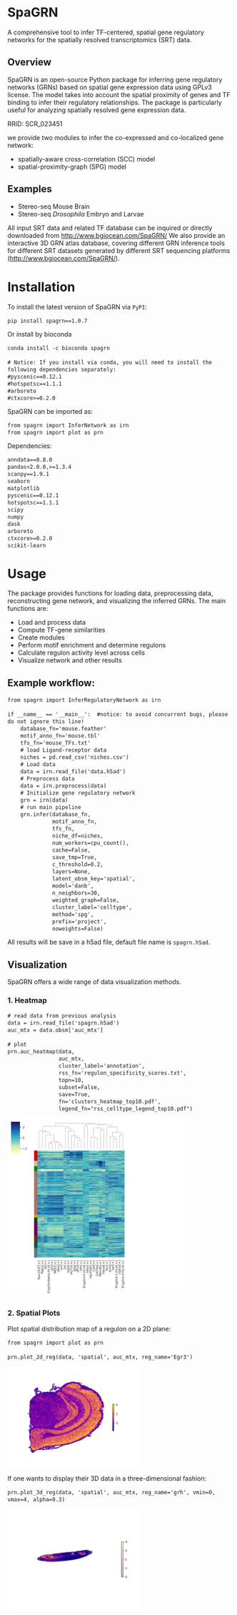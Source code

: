 # SpaGRN
A comprehensive tool to infer TF-centered, spatial gene regulatory networks for the spatially resolved transcriptomics (SRT) data.

## Overview
SpaGRN is an open-source Python package for inferring gene regulatory networks (GRNs) based on spatial gene expression data using GPLv3 license. The model takes into account the spatial proximity of genes and TF binding to infer their regulatory relationships. The package is particularly useful for analyzing spatially resolved gene expression data.

RRID: SCR_023451

we provide two modules to infer the co-expressed and co-localized gene network:
* spatially-aware cross-correlation (SCC) model 
* spatial-proximity-graph (SPG) model 
  
## Examples

* Stereo-seq Mouse Brain
* Stereo-seq *Drosophila* Embryo and Larvae

All input SRT data and related TF database can be inquired or directly downloaded from http://www.bgiocean.com/SpaGRN/
We also provide an interactive 3D GRN atlas database, covering different GRN inference tools for different SRT datasets generated by different SRT sequencing platforms (http://www.bgiocean.com/SpaGRN/). 


# Installation
To install the latest version of SpaGRN via `PyPI`:
```
pip install spagrn==1.0.7
```
Or install by bioconda

```
conda install -c bioconda spagrn

# Notice: If you install via conda, you will need to install the following dependencies separately:
#pyscenic==0.12.1
#hotspotsc==1.1.1
#arboreto
#ctxcore>=0.2.0
```

SpaGRN can be imported as:
```
from spagrn import InferNetwork as irn
from spagrn import plot as prn
```

Dependencies:
```
anndata==0.8.0
pandas<2.0.0,>=1.3.4
scanpy==1.9.1
seaborn
matplotlib 
pyscenic==0.12.1
hotspotsc==1.1.1
scipy
numpy
dask
arboreto
ctxcore>=0.2.0
scikit-learn
```


# Usage
The package provides functions for loading data, preprocessing data, reconstructing gene network, and visualizing the inferred GRNs. The main functions are:
* Load and process data
* Compute TF-gene similarities
* Create modules
* Perform motif enrichment and determine regulons
* Calculate regulon activity level across cells
* Visualize network and other results

## Example workflow:
```
from spagrn import InferRegulatoryNetwork as irn

if __name__ == '__main__':  #notice: to avoid concurrent bugs, please do not ignore this line!
    database_fn='mouse.feather'
    motif_anno_fn='mouse.tbl'
    tfs_fn='mouse_TFs.txt'
    # load Ligand-receptor data
    niches = pd.read_csv('niches.csv')
    # Load data
    data = irn.read_file('data.h5ad')
    # Preprocess data
    data = irn.preprocess(data)
    # Initialize gene regulatory network
    grn = irn(data)
    # run main pipeline
    grn.infer(database_fn,
              motif_anno_fn,
              tfs_fn,
              niche_df=niches,
              num_workers=cpu_count(),
              cache=False,
              save_tmp=True,
              c_threshold=0.2,
              layers=None,
              latent_obsm_key='spatial',
              model='danb',
              n_neighbors=30,
              weighted_graph=False,
              cluster_label='celltype',
              method='spg',
              prefix='project',
              noweights=False)
```
All results will be save in a h5ad file, default file name is `spagrn.h5ad`.

## Visualization
SpaGRN offers a wide range of data visualization methods.
### 1. Heatmap
```
# read data from previous analysis
data = irn.read_file('spagrn.h5ad')
auc_mtx = data.obsm['auc_mtx']

# plot 
prn.auc_heatmap(data,
                auc_mtx,
                cluster_label='annotation',
                rss_fn='regulon_specificity_scores.txt',
                topn=10,
                subset=False,
                save=True,
                fn='clusters_heatmap_top10.pdf',
                legend_fn="rss_celltype_legend_top10.pdf")  
```
<img src="./resource/E14-16h_hotspot_clusters_heatmap_top5.png" width="400">

### 2. Spatial Plots
Plot spatial distribution map of a regulon on a 2D plane:
```
from spagrn import plot as prn

prn.plot_2d_reg(data, 'spatial', auc_mtx, reg_name='Egr3')
```
<img src="./resource/Egr3.png" width="300">

If one wants to display their 3D data in a three-dimensional fashion:
```
prn.plot_3d_reg(data, 'spatial', auc_mtx, reg_name='grh', vmin=0, vmax=4, alpha=0.3)
```
<img src="./resource/grh_L3.png" width="300">
